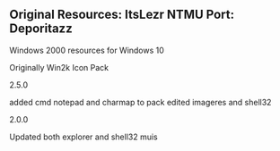 Original Resources: ItsLezr
NTMU Port: Deporitazz
-----------------------
Windows 2000 resources for Windows 10

Originally Win2k Icon Pack

2.5.0

added cmd notepad and charmap to pack
edited imageres and shell32

2.0.0

Updated both explorer and shell32 muis
